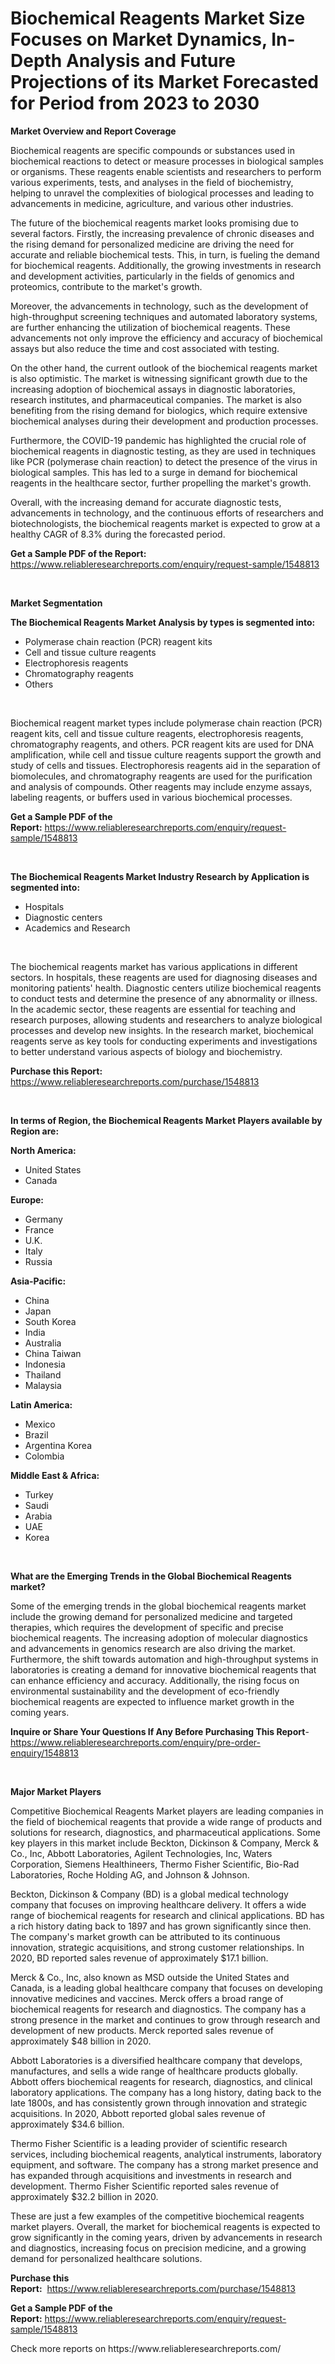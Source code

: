 <p><h1>Biochemical Reagents Market Size Focuses on Market Dynamics, In-Depth Analysis and Future Projections of its Market Forecasted for Period from 2023 to 2030</h1></p><p><strong>Market Overview and Report Coverage</strong></p>
<p><p>Biochemical reagents are specific compounds or substances used in biochemical reactions to detect or measure processes in biological samples or organisms. These reagents enable scientists and researchers to perform various experiments, tests, and analyses in the field of biochemistry, helping to unravel the complexities of biological processes and leading to advancements in medicine, agriculture, and various other industries.</p><p>The future of the biochemical reagents market looks promising due to several factors. Firstly, the increasing prevalence of chronic diseases and the rising demand for personalized medicine are driving the need for accurate and reliable biochemical tests. This, in turn, is fueling the demand for biochemical reagents. Additionally, the growing investments in research and development activities, particularly in the fields of genomics and proteomics, contribute to the market's growth.</p><p>Moreover, the advancements in technology, such as the development of high-throughput screening techniques and automated laboratory systems, are further enhancing the utilization of biochemical reagents. These advancements not only improve the efficiency and accuracy of biochemical assays but also reduce the time and cost associated with testing.</p><p>On the other hand, the current outlook of the biochemical reagents market is also optimistic. The market is witnessing significant growth due to the increasing adoption of biochemical assays in diagnostic laboratories, research institutes, and pharmaceutical companies. The market is also benefiting from the rising demand for biologics, which require extensive biochemical analyses during their development and production processes.</p><p>Furthermore, the COVID-19 pandemic has highlighted the crucial role of biochemical reagents in diagnostic testing, as they are used in techniques like PCR (polymerase chain reaction) to detect the presence of the virus in biological samples. This has led to a surge in demand for biochemical reagents in the healthcare sector, further propelling the market's growth.</p><p>Overall, with the increasing demand for accurate diagnostic tests, advancements in technology, and the continuous efforts of researchers and biotechnologists, the biochemical reagents market is expected to grow at a healthy CAGR of 8.3% during the forecasted period.</p></p>
<p><strong>Get a Sample PDF of the Report:</strong> <a href="https://www.reliableresearchreports.com/enquiry/request-sample/1548813">https://www.reliableresearchreports.com/enquiry/request-sample/1548813</a></p>
<p>&nbsp;</p>
<p><strong>Market Segmentation</strong></p>
<p><strong>The Biochemical Reagents Market Analysis by types is segmented into:</strong></p>
<p><ul><li>Polymerase chain reaction (PCR) reagent kits</li><li>Cell and tissue culture reagents</li><li>Electrophoresis reagents</li><li>Chromatography reagents</li><li>Others</li></ul></p>
<p>&nbsp;</p>
<p><p>Biochemical reagent market types include polymerase chain reaction (PCR) reagent kits, cell and tissue culture reagents, electrophoresis reagents, chromatography reagents, and others. PCR reagent kits are used for DNA amplification, while cell and tissue culture reagents support the growth and study of cells and tissues. Electrophoresis reagents aid in the separation of biomolecules, and chromatography reagents are used for the purification and analysis of compounds. Other reagents may include enzyme assays, labeling reagents, or buffers used in various biochemical processes.</p></p>
<p><strong>Get a Sample PDF of the Report:</strong>&nbsp;<a href="https://www.reliableresearchreports.com/enquiry/request-sample/1548813">https://www.reliableresearchreports.com/enquiry/request-sample/1548813</a></p>
<p>&nbsp;</p>
<p><strong>The Biochemical Reagents Market Industry Research by Application is segmented into:</strong></p>
<p><ul><li>Hospitals</li><li>Diagnostic centers</li><li>Academics and Research</li></ul></p>
<p>&nbsp;</p>
<p><p>The biochemical reagents market has various applications in different sectors. In hospitals, these reagents are used for diagnosing diseases and monitoring patients' health. Diagnostic centers utilize biochemical reagents to conduct tests and determine the presence of any abnormality or illness. In the academic sector, these reagents are essential for teaching and research purposes, allowing students and researchers to analyze biological processes and develop new insights. In the research market, biochemical reagents serve as key tools for conducting experiments and investigations to better understand various aspects of biology and biochemistry.</p></p>
<p><strong>Purchase this Report:</strong>&nbsp; <a href="https://www.reliableresearchreports.com/purchase/1548813">https://www.reliableresearchreports.com/purchase/1548813</a></p>
<p>&nbsp;</p>
<p><strong>In terms of Region, the Biochemical Reagents Market Players available by Region are:</strong></p>
<p>
    <p> <strong> North America: </strong>
        <ul>
            <li>United States</li>
            <li>Canada</li>
        </ul>
        </p> 
    <p> <strong> Europe: </strong>
        <ul>
            <li>Germany</li>
            <li>France</li>
            <li>U.K.</li>
            <li>Italy</li>
            <li>Russia</li>
        </ul>
        </p> 
    <p> <strong> Asia-Pacific: </strong>
        <ul>
            <li>China</li>
            <li>Japan</li>
            <li>South Korea</li>
            <li>India</li>
            <li>Australia</li>
            <li>China Taiwan</li>
            <li>Indonesia</li>
            <li>Thailand</li>
            <li>Malaysia</li>
        </ul>
        </p> 
    <p> <strong> Latin America: </strong>
        <ul>
            <li>Mexico</li>
            <li>Brazil</li>
            <li>Argentina Korea</li>
            <li>Colombia</li>
        </ul>
        </p> 
    <p> <strong> Middle East & Africa: </strong>
        <ul>
            <li>Turkey</li>
            <li>Saudi</li>
            <li>Arabia</li>
            <li>UAE</li>
            <li>Korea</li>
        </ul>
    </p>
    </p>
<p>&nbsp;</p>
<p><strong>What are the Emerging Trends in the Global Biochemical Reagents market?</strong></p>
<p><p>Some of the emerging trends in the global biochemical reagents market include the growing demand for personalized medicine and targeted therapies, which requires the development of specific and precise biochemical reagents. The increasing adoption of molecular diagnostics and advancements in genomics research are also driving the market. Furthermore, the shift towards automation and high-throughput systems in laboratories is creating a demand for innovative biochemical reagents that can enhance efficiency and accuracy. Additionally, the rising focus on environmental sustainability and the development of eco-friendly biochemical reagents are expected to influence market growth in the coming years.</p></p>
<p><strong>Inquire or Share Your Questions If Any Before Purchasing This Report</strong>- <a href="https://www.reliableresearchreports.com/enquiry/pre-order-enquiry/1548813">https://www.reliableresearchreports.com/enquiry/pre-order-enquiry/1548813</a></p>
<p>&nbsp;</p>
<p><strong>Major Market Players</strong></p>
<p><p>Competitive Biochemical Reagents Market players are leading companies in the field of biochemical reagents that provide a wide range of products and solutions for research, diagnostics, and pharmaceutical applications. Some key players in this market include Beckton, Dickinson & Company, Merck & Co., Inc, Abbott Laboratories, Agilent Technologies, Inc, Waters Corporation, Siemens Healthineers, Thermo Fisher Scientific, Bio-Rad Laboratories, Roche Holding AG, and Johnson & Johnson.</p><p>Beckton, Dickinson & Company (BD) is a global medical technology company that focuses on improving healthcare delivery. It offers a wide range of biochemical reagents for research and clinical applications. BD has a rich history dating back to 1897 and has grown significantly since then. The company's market growth can be attributed to its continuous innovation, strategic acquisitions, and strong customer relationships. In 2020, BD reported sales revenue of approximately $17.1 billion.</p><p>Merck & Co., Inc, also known as MSD outside the United States and Canada, is a leading global healthcare company that focuses on developing innovative medicines and vaccines. Merck offers a broad range of biochemical reagents for research and diagnostics. The company has a strong presence in the market and continues to grow through research and development of new products. Merck reported sales revenue of approximately $48 billion in 2020. </p><p>Abbott Laboratories is a diversified healthcare company that develops, manufactures, and sells a wide range of healthcare products globally. Abbott offers biochemical reagents for research, diagnostics, and clinical laboratory applications. The company has a long history, dating back to the late 1800s, and has consistently grown through innovation and strategic acquisitions. In 2020, Abbott reported global sales revenue of approximately $34.6 billion.</p><p>Thermo Fisher Scientific is a leading provider of scientific research services, including biochemical reagents, analytical instruments, laboratory equipment, and software. The company has a strong market presence and has expanded through acquisitions and investments in research and development. Thermo Fisher Scientific reported sales revenue of approximately $32.2 billion in 2020.</p><p>These are just a few examples of the competitive biochemical reagents market players. Overall, the market for biochemical reagents is expected to grow significantly in the coming years, driven by advancements in research and diagnostics, increasing focus on precision medicine, and a growing demand for personalized healthcare solutions.</p></p>
<p><strong>Purchase this Report:</strong>&nbsp;&nbsp;<a href="https://www.reliableresearchreports.com/purchase/1548813">https://www.reliableresearchreports.com/purchase/1548813</a></p>
<p></p>
<p><strong>Get a Sample PDF of the Report:</strong>&nbsp;<a href="https://www.reliableresearchreports.com/enquiry/request-sample/1548813">https://www.reliableresearchreports.com/enquiry/request-sample/1548813</a></p>
<p>Check more reports on https://www.reliableresearchreports.com/</p>